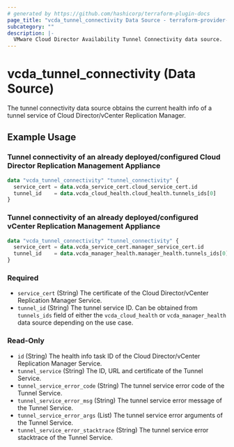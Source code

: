 ```yaml
---
# generated by https://github.com/hashicorp/terraform-plugin-docs
page_title: "vcda_tunnel_connectivity Data Source - terraform-provider-for-vmware-cloud-director-availability"
subcategory: ""
description: |-
  VMware Cloud Director Availability Tunnel Connectivity data source.
---
```


# vcda_tunnel_connectivity (Data Source)

The tunnel connectivity data source obtains the current health info of a tunnel service of Cloud Director/vCenter
Replication Manager.

## Example Usage

### Tunnel connectivity of an already deployed/configured Cloud Director Replication Management Appliance

```terraform
data "vcda_tunnel_connectivity" "tunnel_connectivity" {
  service_cert = data.vcda_service_cert.cloud_service_cert.id
  tunnel_id    = data.vcda_cloud_health.cloud_health.tunnels_ids[0]
}
```

### Tunnel connectivity of an already deployed/configured vCenter Replication Management Appliance

```terraform
data "vcda_tunnel_connectivity" "tunnel_connectivity" {
  service_cert = data.vcda_service_cert.manager_service_cert.id
  tunnel_id    = data.vcda_manager_health.manager_health.tunnels_ids[0]
}
```

<!-- schema generated by tfplugindocs -->

### Required

- `service_cert` (String)  The certificate of the Cloud Director/vCenter Replication Manager Service.
- `tunnel_id` (String)  The tunnel service ID. Can be obtained from `tunnels_ids` field of either
  the `vcda_cloud_health` or
  `vcda_manager_health` data source depending on the use case.

### Read-Only

- `id` (String) The health info task ID of the Cloud Director/vCenter Replication Manager Service.
- `tunnel_service` (String) The ID, URL and certificate of the Tunnel Service.
- `tunnel_service_error_code` (String) The tunnel service error code of the Tunnel Service.
- `tunnel_service_error_msg` (String) The tunnel service error message of the Tunnel Service.
- `tunnel_service_error_args` (List) The tunnel service error arguments of the Tunnel Service.
- `tunnel_service_error_stacktrace` (String) The tunnel service error stacktrace of the Tunnel Service.